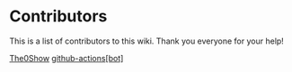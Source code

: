 # Contributors
This is a list of contributors to this wiki. Thank you everyone for your help!

[The0Show](https://github.com/The0Show)
[github-actions[bot]](https://github.com/apps/github-actions)